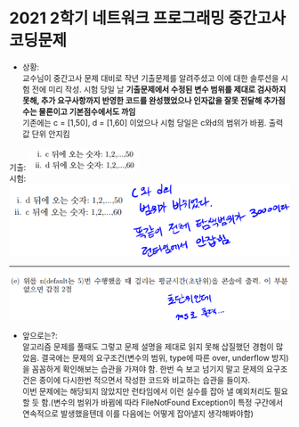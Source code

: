 # 2021 2학기 네트워크 프로그래밍 중간고사 코딩문제

- 상황:  
  교수님이 중간고사 문제 대비로 작년 기출문제를 알려주셨고 이에 대한 솔루션을 시험 전에 미리 작성. 시험 당일 날 **기출문제에서 수정된 변수 범위를 제대로 검사하지 못해, 추가 요구사항까지 반영한 코드를 완성했었으나 인자값을 잘못 전달해 추가점수는 물론이고 기본점수에서도 까임**  
   기존에는 c = \[1,50\], d = \[1,60\] 이었으나 시험 당일은 c와d의 범위가 바뀜. 출력값 단위 안지킴

기출:
![prev0](./img/기출0.PNG)  
시험:![test0](./img/시험0.PNG)

---

![test1](./img/시험1.PNG)

- 앞으로는?:  
   알고리즘 문제를 풀때도 그렇고 문제 설명을 제대로 읽지 못해 삽질했던 경험이 많았음. 결국에는 문제의 요구조건(변수의 범위, type에 따른 over, underflow 방지) 을 꼼꼼하게 확인해보는 습관을 가져야 함. 한번 슥 보고 넘기지 말고 문제의 요구조건은 종이에 다시한번 적으면서 작성한 코드와 비교하는 습관을 들이자.  
   이번 문제에는 해당되지 않았지만 런타임에서 이런 실수를 잡아 낼 예외처리도 필요할 듯 함.(변수의 범위가 바뀜에 따라 FileNotFound Exception이 특정 구간에서 연속적으로 발생했을텐데 이를 다음에는 어떻게 잡아낼지 생각해봐야함)
